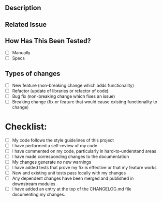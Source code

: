## Description
<!--- Describe your changes in detail -->

## Related Issue
<!--- Please link to the issue here: -->

## How Has This Been Tested?
<!--- Please mark what the type of tests that have been made is: -->
- [ ] Manually
- [ ] Specs

## Types of changes
<!--- Please select what the change is: -->
- [ ] New feature (non-breaking change which adds functionality)
- [ ] Refactor (update of libraries or refactor of code)
- [ ] Bug fix (non-breaking change which fixes an issue)
- [ ] Breaking change (fix or feature that would cause existing functionality to change)

# Checklist:
<!--- Please mark all the checks done: -->
- [ ] My code follows the style guidelines of this project
- [ ] I have performed a self-review of my code
- [ ] I have commented on my code, particularly in hard-to-understand areas
- [ ] I have made corresponding changes to the documentation
- [ ] My changes generate no new warnings
- [ ] I have added tests that prove my fix is effective or that my feature works
- [ ] New and existing unit tests pass locally with my changes
- [ ] Any dependent changes have been merged and published in downstream modules
- [ ] I have added an entry at the top of the CHANGELOG.md file documenting my changes.
